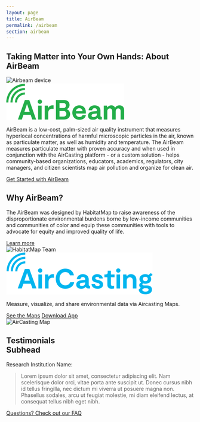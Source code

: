 ```yaml
---
layout: page
title: AirBeam
permalink: /airbeam
section: airbeam
---
```

<section>
  <div class="panel">
    <h1 class="heading heading--large u--gray-text">
      Taking Matter into Your Own Hands:
      <span class="u--accent-hm u--block">About AirBeam</span>
    </h1>
  </div>

  <div class="panel">
  <div class="split--50 split--padding-right">
      <img class="img img--alternate-medium" src="assets/img/about-airbeam-01.jpg" alt="Airbeam device" />
    </div>
    <div class="split--50 split--padding-left">
      <img class="logo logo--body" alt="Airbeam" src="assets/img/svg/AirBeam-Logo-Body.svg" />
      <p class="p--body">
        AirBeam is a low-cost, palm-sized air quality instrument that measures hyperlocal concentrations of harmful microscopic particles in the air, known as particulate matter, as well as humidity and temperature. The AirBeam measures particulate matter with proven accuracy and when used in conjunction with the AirCasting platform - or a custom solution - helps community-based organizations, educators, academics, regulators, city managers, and citizen scientists map air pollution and organize for&nbsp;clean&nbsp;air.
      </p>
      <a href="#" class="badge-link badge-link--hm">
        <span class="u--vertically-centered">Get Started with AirBeam</span>
      </a>
    </div>
  </div>

  <div class="panel">
    <div class="split--50 split--padding-right">
      <h2 class="heading heading--medium">Why AirBeam?</h2>
      <p class="p--body">
        The AirBeam was designed by HabitatMap to raise awareness of the disproportionate environmental burdens borne by low-income communities and communities of color and equip these communities with tools to advocate for equity and improved quality of life.
      </p>
      <a href="#" class="button">Learn more</a>
    </div>
    <div class="split--50 split--padding-left u--align-right">
      <img class="img img--alternate-medium" src="assets/img/about-airbeam-02.jpg" alt="HabitatMap Team" />
    </div>
  </div>
</section>

<section class="u--bg-teal-light">
  <div class="panel panel--align-center ac-intro">
    <div class="split--60">
      <img class="logo logo--body" alt="AirCasting" src="assets/img/svg/AirCasting-Logo-Body.svg" />
      <p class="p--large u--gray-text">
        Measure, visualize, and share environmental data via Aircasting Maps.
      </p>
    </div>
    <div class="split--40 u--align-right">
      <a href="#" class="button button--ac-on-teal ac-intro__button">See the Maps</a>
      <a href="#" class="button button--ac-on-teal ac-intro__button">Download App</a>
    </div>
  </div>
  <div class="panel">
    <img src="assets/img/habitatmap-aircasting-map-placeholder.png" alt="AirCasting Map" />
  </div>
</section>

<section class="panel panel--testimonial u--bg-teal">
  <div class="split--40">
    <h2 class="heading heading--medium">
      Testimonials
      <br />
      Subhead
    </h2>
  </div>
  <div class="split--60 quote">
    <p class="heading u--capitalized quote__heading">Research Institution Name:</p>
    <blockquote class="quote__body">
      Lorem ipsum dolor sit amet, consectetur adipiscing elit. Nam scelerisque dolor orci, vitae porta ante suscipit ut. Donec cursus nibh id tellus fringilla, nec dictum mi viverra ut posuere magna non. Phasellus sodales, arcu ut feugiat molestie, mi diam eleifend lectus, at consequat tellus nibh eget nibh.
    </blockquote>
  </div>
  <a href="#" class="badge-link badge-link--light-hm">
    <span class="u--vertically-centered">Questions? Check out our FAQ</span>
  </a>
</section>
